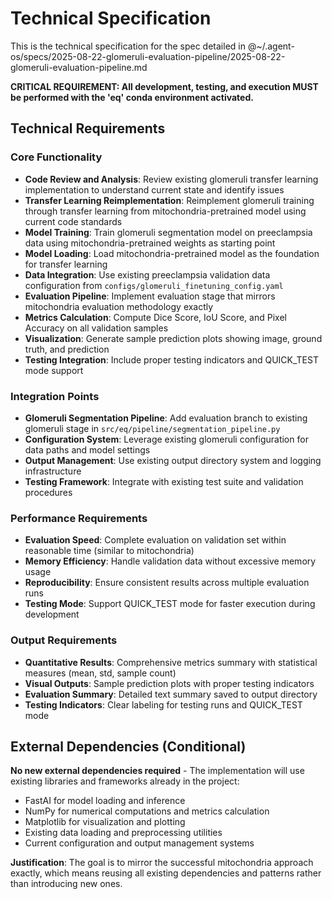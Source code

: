 # Technical Specification

This is the technical specification for the spec detailed in @~/.agent-os/specs/2025-08-22-glomeruli-evaluation-pipeline/2025-08-22-glomeruli-evaluation-pipeline.md

**CRITICAL REQUIREMENT: All development, testing, and execution MUST be performed with the 'eq' conda environment activated.**

## Technical Requirements

### Core Functionality
- **Code Review and Analysis**: Review existing glomeruli transfer learning implementation to understand current state and identify issues
- **Transfer Learning Reimplementation**: Reimplement glomeruli training through transfer learning from mitochondria-pretrained model using current code standards
- **Model Training**: Train glomeruli segmentation model on preeclampsia data using mitochondria-pretrained weights as starting point
- **Model Loading**: Load mitochondria-pretrained model as the foundation for transfer learning
- **Data Integration**: Use existing preeclampsia validation data configuration from `configs/glomeruli_finetuning_config.yaml`
- **Evaluation Pipeline**: Implement evaluation stage that mirrors mitochondria evaluation methodology exactly
- **Metrics Calculation**: Compute Dice Score, IoU Score, and Pixel Accuracy on all validation samples
- **Visualization**: Generate sample prediction plots showing image, ground truth, and prediction
- **Testing Integration**: Include proper testing indicators and QUICK_TEST mode support

### Integration Points
- **Glomeruli Segmentation Pipeline**: Add evaluation branch to existing glomeruli stage in `src/eq/pipeline/segmentation_pipeline.py`
- **Configuration System**: Leverage existing glomeruli configuration for data paths and model settings
- **Output Management**: Use existing output directory system and logging infrastructure
- **Testing Framework**: Integrate with existing test suite and validation procedures

### Performance Requirements
- **Evaluation Speed**: Complete evaluation on validation set within reasonable time (similar to mitochondria)
- **Memory Efficiency**: Handle validation data without excessive memory usage
- **Reproducibility**: Ensure consistent results across multiple evaluation runs
- **Testing Mode**: Support QUICK_TEST mode for faster execution during development

### Output Requirements
- **Quantitative Results**: Comprehensive metrics summary with statistical measures (mean, std, sample count)
- **Visual Outputs**: Sample prediction plots with proper testing indicators
- **Evaluation Summary**: Detailed text summary saved to output directory
- **Testing Indicators**: Clear labeling for testing runs and QUICK_TEST mode

## External Dependencies (Conditional)

**No new external dependencies required** - The implementation will use existing libraries and frameworks already in the project:
- FastAI for model loading and inference
- NumPy for numerical computations and metrics calculation
- Matplotlib for visualization and plotting
- Existing data loading and preprocessing utilities
- Current configuration and output management systems

**Justification**: The goal is to mirror the successful mitochondria approach exactly, which means reusing all existing dependencies and patterns rather than introducing new ones.
